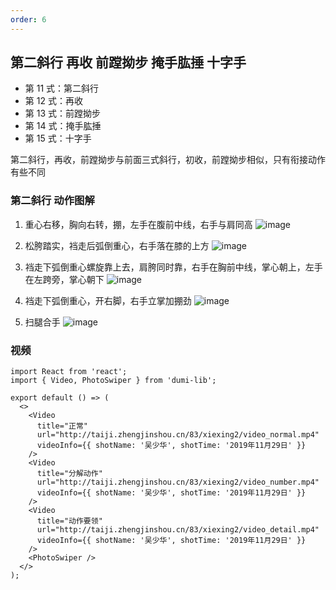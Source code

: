 ```yaml
---
order: 6
---
```


## 第二斜行 再收 前蹚拗步 掩手肱捶 十字手

- 第 11 式：第二斜行
- 第 12 式：再收
- 第 13 式：前蹚拗步
- 第 14 式：掩手肱捶
- 第 15 式：十字手

第二斜行，再收，前蹚拗步与前面三式斜行，初收，前蹚拗步相似，只有衔接动作有些不同

### 第二斜行 动作图解

1. 重心右移，胸向右转，掤，左手在腹前中线，右手与肩同高
   ![image](http://taiji.zhengjinshou.cn/83/xiexing2/142418.jpg)

2. 松胯踏实，裆走后弧倒重心，右手落在膝的上方
   ![image](http://taiji.zhengjinshou.cn/83/xiexing2/142423.jpg)

3. 裆走下弧倒重心螺旋靠上去，肩胯同时靠，右手在胸前中线，掌心朝上，左手在左跨旁，掌心朝下
   ![image](http://taiji.zhengjinshou.cn/83/xiexing2/142427.jpg)

4. 裆走下弧倒重心，开右脚，右手立掌加掤劲
   ![image](http://taiji.zhengjinshou.cn/83/xiexing2/142433.jpg)

5. 扫腿合手
   ![image](http://taiji.zhengjinshou.cn/83/xiexing2/142437.jpg)

### 视频

```tsx | inline
import React from 'react';
import { Video, PhotoSwiper } from 'dumi-lib';

export default () => (
  <>
    <Video
      title="正常"
      url="http://taiji.zhengjinshou.cn/83/xiexing2/video_normal.mp4"
      videoInfo={{ shotName: '吴少华', shotTime: '2019年11月29日' }}
    />
    <Video
      title="分解动作"
      url="http://taiji.zhengjinshou.cn/83/xiexing2/video_number.mp4"
      videoInfo={{ shotName: '吴少华', shotTime: '2019年11月29日' }}
    />
    <Video
      title="动作要领"
      url="http://taiji.zhengjinshou.cn/83/xiexing2/video_detail.mp4"
      videoInfo={{ shotName: '吴少华', shotTime: '2019年11月29日' }}
    />
    <PhotoSwiper />
  </>
);
```
